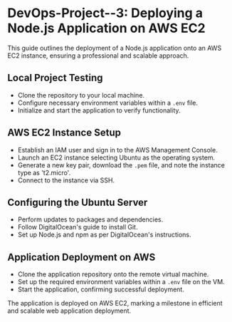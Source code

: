 # DevOps-Project--3: Deploying a Node.js Application on AWS EC2

This guide outlines the deployment of a Node.js application onto an AWS EC2 instance, ensuring a professional and scalable approach.

## Local Project Testing
- Clone the repository to your local machine.
- Configure necessary environment variables within a `.env` file.
- Initialize and start the application to verify functionality.

## AWS EC2 Instance Setup
- Establish an IAM user and sign in to the AWS Management Console.
- Launch an EC2 instance selecting Ubuntu as the operating system.
- Generate a new key pair, download the `.pem` file, and note the instance type as 't2.micro'.
- Connect to the instance via SSH.

## Configuring the Ubuntu Server
- Perform updates to packages and dependencies.
- Follow DigitalOcean's guide to install Git.
- Set up Node.js and npm as per DigitalOcean's instructions.

## Application Deployment on AWS
- Clone the application repository onto the remote virtual machine.
- Set up the required environment variables within a `.env` file on the VM.
- Start the application, confirming successful deployment.

The application is deployed on AWS EC2, marking a milestone in efficient and scalable web application deployment.
